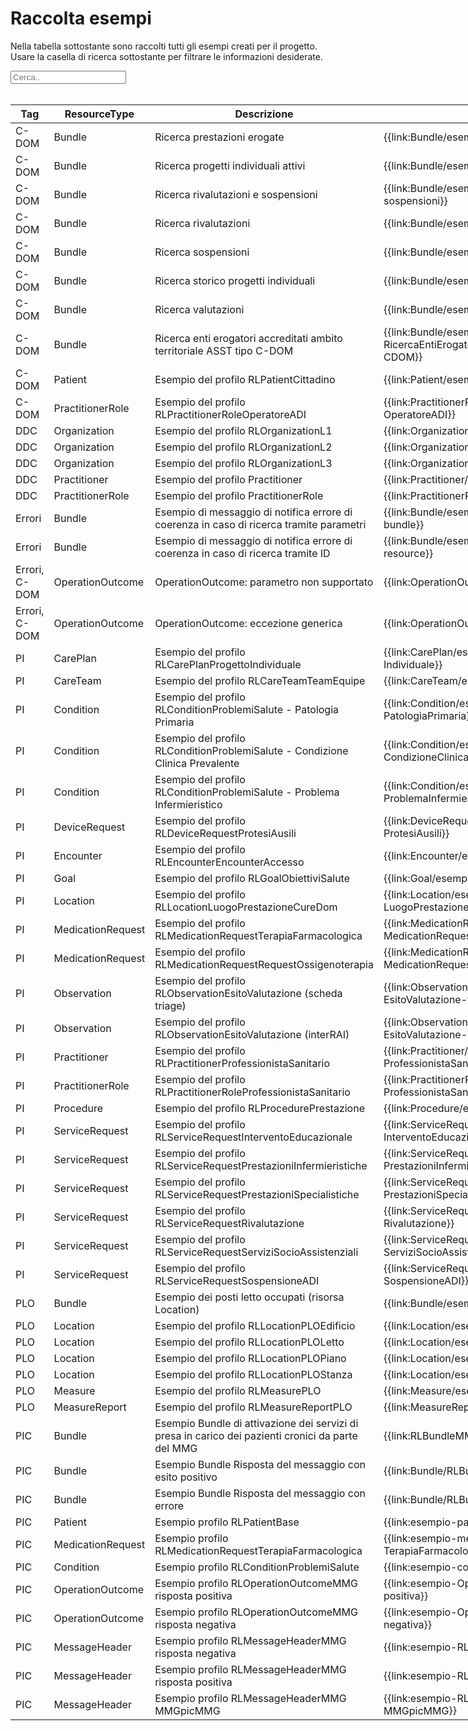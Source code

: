 <html>
  <head>
    <script src="https://ajax.googleapis.com/ajax/libs/jquery/3.6.0/jquery.min.js"></script>
    <script>
      $(document).ready(function () {
        $("#myInput").on("keyup", function () {
          var value = $(this).val().toLowerCase();
          $("#myTable tr").filter(function () {
            $(this).toggle($(this).text().toLowerCase().indexOf(value) > -1);
          });
        });
      });
    </script>
  </head>
  <body>
    <h1>Raccolta esempi</h1>
    <div>
      <p>
        Nella tabella sottostante sono raccolti tutti gli esempi creati per il progetto.
        <br />
        Usare la casella di ricerca sottostante per filtrare le informazioni
        desiderate.
      </p>
      <input id="myInput" type="text" placeholder="Cerca.." />
    </div>
    <br/>
    <table style="width: fit-content">
  <thead>
    <tr>
      <th>Tag</th>
      <th>ResourceType</th>
      <th>Descrizione</th>
      <th>Link Simplifier</th>
    </tr>
  </thead>
  <tbody id="myTable">
    <tr>
      <td>C-DOM</td>
      <td>Bundle</td>
      <td>Ricerca prestazioni erogate</td>
      <td>{{link:Bundle/esempio-ricerca-prestazioni-erogate}}</td>
    </tr>
    <tr>
      <td>C-DOM</td>
      <td>Bundle</td>
      <td>Ricerca progetti individuali attivi</td>
      <td>{{link:Bundle/esempio-ricerca-pi-attivi}}</td>
    </tr>
    <tr>
      <td>C-DOM</td>
      <td>Bundle</td>
      <td>Ricerca rivalutazioni e sospensioni</td>
      <td>{{link:Bundle/esempio-ricerca-rivalutazioni-sospensioni}}</td>
    </tr>
    <tr>
      <td>C-DOM</td>
      <td>Bundle</td>
      <td>Ricerca rivalutazioni</td>
      <td>{{link:Bundle/esempio-ricerca-rivalutazioni}}</td>
    </tr>
    <tr>
      <td>C-DOM</td>
      <td>Bundle</td>
      <td>Ricerca sospensioni</td>
      <td>{{link:Bundle/esempio-ricerca-sospensione}}</td>
    </tr>
    <tr>
      <td>C-DOM</td>
      <td>Bundle</td>
      <td>Ricerca storico progetti individuali</td>
      <td>{{link:Bundle/esempio-ricerca-storico-pi}}</td>
    </tr>
    <tr>
      <td>C-DOM</td>
      <td>Bundle</td>
      <td>Ricerca valutazioni</td>
      <td>{{link:Bundle/esempio-ricerca-valutazioni}}</td>
    </tr>
    <tr>
      <td>C-DOM</td>
      <td>Bundle</td>
      <td>Ricerca enti erogatori accreditati ambito territoriale ASST tipo C-DOM</td>
      <td>{{link:Bundle/esempio-RicercaEntiErogatoriAccreditatiAmbitoTerritorialeASST-CDOM}}</td>
    </tr>
    <tr>
      <td>C-DOM</td>
      <td>Patient</td>
      <td>Esempio del profilo RLPatientCittadino</td>
      <td>{{link:Patient/esempio-Patient-Cittadino}}</td>
    </tr>
    <tr>
      <td>C-DOM</td>
      <td>PractitionerRole</td>
      <td>Esempio del profilo RLPractitionerRoleOperatoreADI</td>
      <td>{{link:PractitionerRole/esempio-PractitionerRole-OperatoreADI}}</td>
    </tr>
    <tr>
      <td>DDC</td>
      <td>Organization</td>
      <td>Esempio del profilo RLOrganizationL1</td>
      <td>{{link:Organization/esempio-RLOrganizationL1}}</td>
    </tr>
    <tr>
      <td>DDC</td>
      <td>Organization</td>
      <td>Esempio del profilo RLOrganizationL2</td>
      <td>{{link:Organization/esempio-RLOrganizationL2}}</td>
    </tr>
    <tr>
      <td>DDC</td>
      <td>Organization</td>
      <td>Esempio del profilo RLOrganizationL3</td>
      <td>{{link:Organization/esempio-RLOrganizationL3}}</td>
    </tr>
    <tr>
      <td>DDC</td>
      <td>Practitioner</td>
      <td>Esempio del profilo Practitioner</td>
      <td>{{link:Practitioner/esempio-Practitioner}}</td>
    </tr>
    <tr>
      <td>DDC</td>
      <td>PractitionerRole</td>
      <td>Esempio del profilo PractitionerRole</td>
      <td>{{link:PractitionerRole/esempio-PractitionerRole}}</td>
    </tr>
    <tr>
      <td>Errori</td>
      <td>Bundle</td>
      <td>
        Esempio di messaggio di notifica errore di coerenza in caso di ricerca
        tramite parametri
      </td>
      <td>{{link:Bundle/esempio-bundle-notifica-errori-bundle}}</td>
    </tr>
    <tr>
      <td>Errori</td>
      <td>Bundle</td>
      <td>
        Esempio di messaggio di notifica errore di coerenza in caso di ricerca
        tramite ID
      </td>
      <td>{{link:Bundle/esempio-bundle-notifica-errori-resource}}</td>
    </tr>
    <tr>
      <td>Errori, C-DOM</td>
      <td>OperationOutcome</td>
      <td>OperationOutcome: parametro non supportato</td>
      <td>{{link:OperationOutcome/esempio-searchfail}}</td>
    </tr>
    <tr>
      <td>Errori, C-DOM</td>
      <td>OperationOutcome</td>
      <td>OperationOutcome: eccezione generica</td>
      <td>{{link:OperationOutcome/esempio-exception}}</td>
    </tr>
    <tr>
      <td>PI</td>
      <td>CarePlan</td>
      <td>Esempio del profilo RLCarePlanProgettoIndividuale</td>
      <td>{{link:CarePlan/esempio-CarePlan-Progetto-Individuale}}</td>
    </tr>
    <tr>
      <td>PI</td>
      <td>CareTeam</td>
      <td>Esempio del profilo RLCareTeamTeamEquipe</td>
      <td>{{link:CareTeam/esempio-CareTeam-Equipe}}</td>
    </tr>
    <tr>
      <td>PI</td>
      <td>Condition</td>
      <td>
        Esempio del profilo RLConditionProblemiSalute - Patologia Primaria
      </td>
      <td>{{link:Condition/esempio-Condition-PatologiaPrimaria}}</td>
    </tr>
    <tr>
      <td>PI</td>
      <td>Condition</td>
      <td>
        Esempio del profilo RLConditionProblemiSalute - Condizione Clinica
        Prevalente
      </td>
      <td>{{link:Condition/esempio-Condition-CondizioneClinicaPrevalente}}</td>
    </tr>
    <tr>
      <td>PI</td>
      <td>Condition</td>
      <td>
        Esempio del profilo RLConditionProblemiSalute - Problema Infermieristico
      </td>
      <td>{{link:Condition/esempio-Condition-ProblemaInfermieristico}}</td>
    </tr>
    <tr>
      <td>PI</td>
      <td>DeviceRequest</td>
      <td>Esempio del profilo RLDeviceRequestProtesiAusili</td>
      <td>{{link:DeviceRequest/esempio-DeviceRequest-ProtesiAusili}}</td>
    </tr>
    <tr>
      <td>PI</td>
      <td>Encounter</td>
      <td>Esempio del profilo RLEncounterEncounterAccesso</td>
      <td>{{link:Encounter/esempio-Encounter-Accesso}}</td>
    </tr>
    <tr>
      <td>PI</td>
      <td>Goal</td>
      <td>Esempio del profilo RLGoalObiettiviSalute</td>
      <td>{{link:Goal/esempio-Goal-ObiettiviSalute}}</td>
    </tr>
    <tr>
      <td>PI</td>
      <td>Location</td>
      <td>Esempio del profilo RLLocationLuogoPrestazioneCureDom</td>
      <td>{{link:Location/esempio-Location-LuogoPrestazioneCureDom}}</td>
    </tr>
    <tr>
      <td>PI</td>
      <td>MedicationRequest</td>
      <td>Esempio del profilo RLMedicationRequestTerapiaFarmacologica</td>
      <td>
        {{link:MedicationRequest/esempio-MedicationRequest-TerapiaFarmacologica}}
      </td>
    </tr>
    <tr>
      <td>PI</td>
      <td>MedicationRequest</td>
      <td>Esempio del profilo RLMedicationRequestRequestOssigenoterapia</td>
      <td>
        {{link:MedicationRequest/esempio-MedicationRequest-Ossigenoterapia}}
      </td>
    </tr>
    <tr>
      <td>PI</td>
      <td>Observation</td>
      <td>Esempio del profilo RLObservationEsitoValutazione (scheda triage)</td>
      <td>{{link:Observation/esempio-Observation-EsitoValutazione-triage}}</td>
    </tr>
    <tr>
      <td>PI</td>
      <td>Observation</td>
      <td>Esempio del profilo RLObservationEsitoValutazione (interRAI)</td>
      <td>
        {{link:Observation/esempio-Observation-EsitoValutazione-interRAI}}
      </td>
    </tr>
    <tr>
      <td>PI</td>
      <td>Practitioner</td>
      <td>Esempio del profilo RLPractitionerProfessionistaSanitario</td>
      <td>
        {{link:Practitioner/esempio-Practitioner-ProfessionistaSanitario}}
      </td>
    </tr>
    <tr>
      <td>PI</td>
      <td>PractitionerRole</td>
      <td>Esempio del profilo RLPractitionerRoleProfessionistaSanitario</td>
      <td>
        {{link:PractitionerRole/esempio-PractitionerRole-ProfessionistaSanitario}}
      </td>
    </tr>
    <tr>
      <td>PI</td>
      <td>Procedure</td>
      <td>Esempio del profilo RLProcedurePrestazione</td>
      <td>{{link:Procedure/esempio-Procedure-Prestazione}}</td>
    </tr>
    <tr>
      <td>PI</td>
      <td>ServiceRequest</td>
      <td>Esempio del profilo RLServiceRequestInterventoEducazionale</td>
      <td>
        {{link:ServiceRequest/esempio-ServiceRequest-InterventoEducazionale}}
      </td>
    </tr>
    <tr>
      <td>PI</td>
      <td>ServiceRequest</td>
      <td>Esempio del profilo RLServiceRequestPrestazioniInfermieristiche</td>
      <td>
        {{link:ServiceRequest/esempio-ServiceRequest-PrestazioniInfermieristiche}}
      </td>
    </tr>
    <tr>
      <td>PI</td>
      <td>ServiceRequest</td>
      <td>Esempio del profilo RLServiceRequestPrestazioniSpecialistiche</td>
      <td>
        {{link:ServiceRequest/esempio-ServiceRequest-PrestazioniSpecialistiche}}
      </td>
    </tr>
    <tr>
      <td>PI</td>
      <td>ServiceRequest</td>
      <td>Esempio del profilo RLServiceRequestRivalutazione</td>
      <td>{{link:ServiceRequest/esempio-ServiceRequest-Rivalutazione}}</td>
    </tr>
    <tr>
      <td>PI</td>
      <td>ServiceRequest</td>
      <td>Esempio del profilo RLServiceRequestServiziSocioAssistenziali</td>
      <td>
        {{link:ServiceRequest/esempio-ServiceRequest-ServiziSocioAssistenziali}}
      </td>
    </tr>
    <tr>
      <td>PI</td>
      <td>ServiceRequest</td>
      <td>Esempio del profilo RLServiceRequestSospensioneADI</td>
      <td>{{link:ServiceRequest/esempio-ServiceRequest-SospensioneADI}}</td>
    </tr>
    <tr>
      <td>PLO</td>
      <td>Bundle</td>
      <td>Esempio dei posti letto occupati (risorsa Location)</td>
      <td>{{link:Bundle/esempio-PLO-Location}}</td>
    </tr>
    <tr>
      <td>PLO</td>
      <td>Location</td>
      <td>Esempio del profilo RLLocationPLOEdificio</td>
      <td>{{link:Location/esempio-Location-PLO-Edificio}}</td>
    </tr>
    <tr>
      <td>PLO</td>
      <td>Location</td>
      <td>Esempio del profilo RLLocationPLOLetto</td>
      <td>{{link:Location/esempio-Location-PLO-Letto}}</td>
    </tr>
    <tr>
      <td>PLO</td>
      <td>Location</td>
      <td>Esempio del profilo RLLocationPLOPiano</td>
      <td>{{link:Location/esempio-Location-PLO-Piano}}</td>
    </tr>
    <tr>
      <td>PLO</td>
      <td>Location</td>
      <td>Esempio del profilo RLLocationPLOStanza</td>
      <td>{{link:Location/esempio-Location-PLO-Stanza}}</td>
    </tr>
    <tr>
      <td>PLO</td>
      <td>Measure</td>
      <td>Esempio del profilo RLMeasurePLO</td>
      <td>{{link:Measure/esempio-measure-PLO}}</td>
    </tr>
    <tr>
      <td>PLO</td>
      <td>MeasureReport</td>
      <td>Esempio del profilo RLMeasureReportPLO</td>
      <td>{{link:MeasureReport/esempio-measureReport-PLO}}</td>
    </tr>
    <tr>
      <td>PIC</td>
      <td>Bundle</td>
      <td>Esempio Bundle di attivazione dei servizi di presa in carico dei pazienti cronici da parte del MMG</td>
      <td>{{link:RLBundleMMGpicMMG}}</td>
    </tr>
    <tr>
      <td>PIC</td>
      <td>Bundle</td>
      <td>Esempio Bundle Risposta del messaggio con esito positivo</td>
      <td>{{link:Bundle/RLBundleRispostaMMGPositiva}}</td>
    </tr>
    <tr>
      <td>PIC</td>
      <td>Bundle</td>
      <td>Esempio Bundle Risposta del messaggio con errore</td>
      <td>{{link:Bundle/RLBundleRispostaMMGNegativa}}</td>
    </tr>
        <tr>
      <td>PIC</td>
      <td>Patient</td>
      <td>Esempio profilo RLPatientBase</td>
      <td>{{link:esempio-patient-base}}</td>
    </tr>
            <tr>
      <td>PIC</td>
      <td>MedicationRequest</td>
      <td>Esempio profilo RLMedicationRequestTerapiaFarmacologica</td>
      <td>{{link:esempio-medicationRequest-TerapiaFarmacologica-PIC}}</td>
    </tr>
     <tr>
      <td>PIC</td>
      <td>Condition</td>
      <td>Esempio profilo RLConditionProblemiSalute</td>
      <td>{{link:esempio-condition-problemiSalute-PIC}}</td>
    </tr>
         <tr>
      <td>PIC</td>
      <td>OperationOutcome</td>
      <td>Esempio profilo RLOperationOutcomeMMG risposta positiva</td>
      <td>{{link:esempio-OperationOutcomeMMG-PIC-positiva}}</td>
    </tr>
         <tr>
      <td>PIC</td>
      <td>OperationOutcome</td>
      <td>Esempio profilo RLOperationOutcomeMMG risposta negativa</td>
      <td>{{link:esempio-OperationOutcomeMMG-PIC-negativa}}</td>
    </tr>
    <tr>
      <td>PIC</td>
      <td>MessageHeader</td>
      <td>Esempio profilo RLMessageHeaderMMG risposta negativa</td>
      <td>{{link:esempio-RLMessageHeaderMMG-negativa}}</td>
    </tr>
    <tr>
      <td>PIC</td>
      <td>MessageHeader</td>
      <td>Esempio profilo RLMessageHeaderMMG risposta positiva</td>
      <td>{{link:esempio-RLMessageHeaderMMG-positiva}}</td>
    </tr>
    <tr>
      <td>PIC</td>
      <td>MessageHeader</td>
      <td>Esempio profilo RLMessageHeaderMMG MMGpicMMG</td>
      <td>{{link:esempio-RLMessageHeaderMMG-MMGpicMMG}}</td>
    </tr>
  </tbody>
</table>
  </body>
</html>
